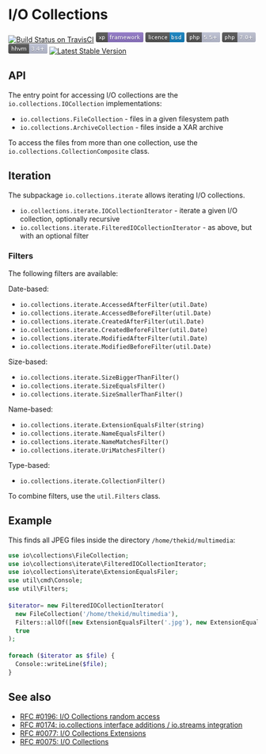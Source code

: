 I/O Collections
===============

[![Build Status on TravisCI](https://secure.travis-ci.org/xp-framework/io-collections.svg)](http://travis-ci.org/xp-framework/io-collections)
[![XP Framework Module](https://raw.githubusercontent.com/xp-framework/web/master/static/xp-framework-badge.png)](https://github.com/xp-framework/core)
[![BSD Licence](https://raw.githubusercontent.com/xp-framework/web/master/static/licence-bsd.png)](https://github.com/xp-framework/core/blob/master/LICENCE.md)
[![Required PHP 5.5+](https://raw.githubusercontent.com/xp-framework/web/master/static/php-5_5plus.png)](http://php.net/)
[![Supports PHP 7.0+](https://raw.githubusercontent.com/xp-framework/web/master/static/php-7_0plus.png)](http://php.net/)
[![Supports HHVM 3.4+](https://raw.githubusercontent.com/xp-framework/web/master/static/hhvm-3_4plus.png)](http://hhvm.com/)
[![Latest Stable Version](https://poser.pugx.org/xp-framework/io-collections/version.png)](https://packagist.org/packages/xp-framework/io-collections)

API
---
The entry point for accessing I/O collections are the `io.collections.IOCollection` implementations:

* `io.collections.FileCollection` - files in a given filesystem path
* `io.collections.ArchiveCollection` - files inside a XAR archive

To access the files from more than one collection, use the `io.collections.CollectionComposite` class.

Iteration
---------
The subpackage `io.collections.iterate` allows iterating I/O collections.

* `io.collections.iterate.IOCollectionIterator` - iterate a given I/O collection, optionally recursive
* `io.collections.iterate.FilteredIOCollectionIterator` - as above, but with an optional filter

### Filters
The following filters are available:

Date-based:

* `io.collections.iterate.AccessedAfterFilter(util.Date)`
* `io.collections.iterate.AccessedBeforeFilter(util.Date)`
* `io.collections.iterate.CreatedAfterFilter(util.Date)`
* `io.collections.iterate.CreatedBeforeFilter(util.Date)`
* `io.collections.iterate.ModifiedAfterFilter(util.Date)`
* `io.collections.iterate.ModifiedBeforeFilter(util.Date)`

Size-based:

* `io.collections.iterate.SizeBiggerThanFilter()`
* `io.collections.iterate.SizeEqualsFilter()`
* `io.collections.iterate.SizeSmallerThanFilter()`

Name-based:

* `io.collections.iterate.ExtensionEqualsFilter(string)`
* `io.collections.iterate.NameEqualsFilter()`
* `io.collections.iterate.NameMatchesFilter()`
* `io.collections.iterate.UriMatchesFilter()`

Type-based:

* `io.collections.iterate.CollectionFilter()`

To combine filters, use the `util.Filters` class.

Example
-------
This finds all JPEG files inside the directory `/home/thekid/multimedia`:

```php
use io\collections\FileCollection;
use io\collections\iterate\FilteredIOCollectionIterator;
use io\collections\iterate\ExtensionEqualsFiler;
use util\cmd\Console;
use util\Filters;

$iterator= new FilteredIOCollectionIterator(
  new FileCollection('/home/thekid/multimedia'),
  Filters::allOf([new ExtensionEqualsFilter('.jpg'), new ExtensionEqualsFilter('.JPG')]), 
  true
);

foreach ($iterator as $file) {
  Console::writeLine($file);
}
```

See also
--------
* [RFC #0196: I/O Collections random access](https://github.com/xp-framework/rfc/issues/196)
* [RFC #0174: io.collections interface additions / io.streams integration](https://github.com/xp-framework/rfc/issues/174)
* [RFC #0077: I/O Collections Extensions](https://github.com/xp-framework/rfc/issues/77)
* [RFC #0075: I/O Collections](https://github.com/xp-framework/rfc/issues/75)